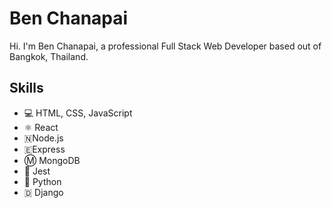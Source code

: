 # Ben Chanapai
Hi. I'm Ben Chanapai, a professional Full Stack Web Developer based out of Bangkok, Thailand.

## Skills
* 💻 HTML, CSS, JavaScript
* ⚛ React
* 🇳Node.js
* 🇪Express
* Ⓜ️ MongoDB
* 🤡 Jest
* 🐍 Python
* 🇩 Django
